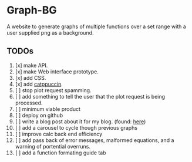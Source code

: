 # Graph-BG

A website to generate graphs of multiple functions over a set range with a user supplied png as a background.

## TODOs

1. [x] make API.
2. [x] make Web interface prototype.
3. [x] add CSS.
4. [x] add [catppuccin](https://github.com/catppuccin/catppuccin).
5. [ ] stop plot request spamming.
6. [ ] add something to tell the user that the plot request is being processed.
7. [ ] minimum viable product
8. [ ] deploy on github
9. [ ] write a blog post about it for my blog. (found: [here](https://calacuda.github.io/))
10. [ ] add a carousel to cycle though previous graphs
11. [ ] improve calc back end efficiency
12. [ ] add pass back of error messages, malformed equations, and a warning of portential overruns.
13. [ ] add a function formating guide tab

